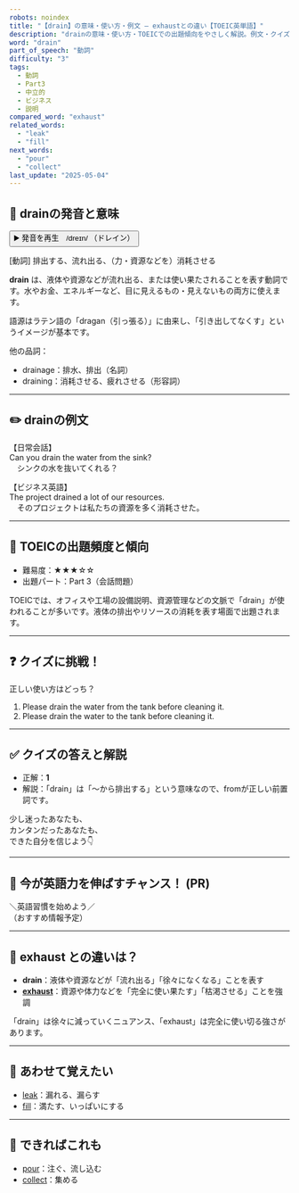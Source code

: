 ```yaml
---
robots: noindex
title: "【drain】の意味・使い方・例文 ― exhaustとの違い【TOEIC英単語】"
description: "drainの意味・使い方・TOEICでの出題傾向をやさしく解説。例文・クイズ付きでexhaustとの違いもわかりやすく学べます。"
word: "drain"
part_of_speech: "動詞"
difficulty: "3"
tags:
  - 動詞
  - Part3
  - 中立的
  - ビジネス
  - 説明
compared_word: "exhaust"
related_words:
  - "leak"
  - "fill"
next_words:
  - "pour"
  - "collect"
last_update: "2025-05-04"
---
```


## 🔰 drainの発音と意味

<button class="play-audio" onclick="playTTS('drain')">
  <span class="play-audio-main">
    ▶️ 発音を再生　/dreɪn/
  </span>
  <span class="play-audio-sub">
    （ドレイン）
  </span>
</button>

[動詞] 排出する、流れ出る、（力・資源などを）消耗させる

**drain** は、液体や資源などが流れ出る、または使い果たされることを表す動詞です。水やお金、エネルギーなど、目に見えるもの・見えないもの両方に使えます。

語源はラテン語の「dragan（引っ張る）」に由来し、「引き出してなくす」というイメージが基本です。

他の品詞：  
- drainage：排水、排出（名詞）
- draining：消耗させる、疲れさせる（形容詞）

---

## ✏️ drainの例文

【日常会話】  
Can you drain the water from the sink?  
　シンクの水を抜いてくれる？

【ビジネス英語】  
The project drained a lot of our resources.  
　そのプロジェクトは私たちの資源を多く消耗させた。

---

## 🎯 TOEICの出題頻度と傾向

- 難易度：★★★☆☆
- 出題パート：Part 3（会話問題）

TOEICでは、オフィスや工場の設備説明、資源管理などの文脈で「drain」が使われることが多いです。液体の排出やリソースの消耗を表す場面で出題されます。

---

## ❓ クイズに挑戦！

正しい使い方はどっち？

1. Please drain the water from the tank before cleaning it.  
2. Please drain the water to the tank before cleaning it.

---

## ✅ クイズの答えと解説

- 正解：**1**
- 解説：「drain」は「～から排出する」という意味なので、fromが正しい前置詞です。

少し迷ったあなたも、  
カンタンだったあなたも、  
できた自分を信じよう👇️

---

## 🚀 今が英語力を伸ばすチャンス！ (PR)

<div class="info-center">
＼英語習慣を始めよう／<br>  
（おすすめ情報予定）
</div>

---

## 🤔  exhaust との違いは？

- **drain**：液体や資源などが「流れ出る」「徐々になくなる」ことを表す
- **[exhaust](/exhaust)**：資源や体力などを「完全に使い果たす」「枯渇させる」ことを強調

「drain」は徐々に減っていくニュアンス、「exhaust」は完全に使い切る強さがあります。

---

## 🧩 あわせて覚えたい

- [leak](/leak)：漏れる、漏らす
- [fill](/fill)：満たす、いっぱいにする

---

## 📖 できればこれも

- [pour](/pour)：注ぐ、流し込む
- [collect](/collect)：集める

<!-- cvid: aid49_bid13 -->
